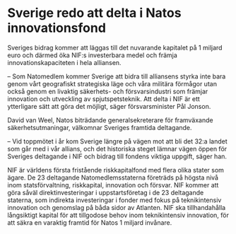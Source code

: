 # Sverige redo att delta i Natos innovationsfond

Sveriges bidrag kommer att läggas till det nuvarande kapitalet på 1 miljard euro och därmed öka NIF:s investerbara medel och främja innovationskapaciteten i hela alliansen.

– Som Natomedlem kommer Sverige att bidra till alliansens styrka inte bara genom vårt geografiskt strategiska läge och våra militära förmågor utan också genom en livaktig säkerhets\- och försvarsindustri som främjar innovation och utveckling av spjutspetsteknik. Att delta i NIF är ett ytterligare sätt att göra det möjligt, säger försvarsminister Pål Jonson.

David van Weel, Natos biträdande generalsekreterare för framväxande säkerhetsutmaningar, välkomnar Sveriges framtida deltagande.

– Vid toppmötet i år kom Sverige längre på vägen mot att bli det 32:a landet som går med i vår allians, och det historiska steget lämnar vägen öppen för Sveriges deltagande i NIF och bidrag till fondens viktiga uppgift, säger han.

NIF är världens första fristående riskkapitalfond med flera olika stater som ägare. De 23 deltagande Natomedlemsstaterna företräds på högsta nivå inom statsförvaltning, riskkapital, innovation och försvar. NIF kommer att göra såväl direktinvesteringar i uppstartsföretag i de 23 deltagande staterna, som indirekta investeringar i fonder med fokus på teknikintensiv innovation och genomslag på båda sidor av Atlanten. NIF ska tillhandahålla långsiktigt kapital för att tillgodose behov inom teknikintensiv innovation, för att säkra en varaktig framtid för Natos 1 miljard invånare.
